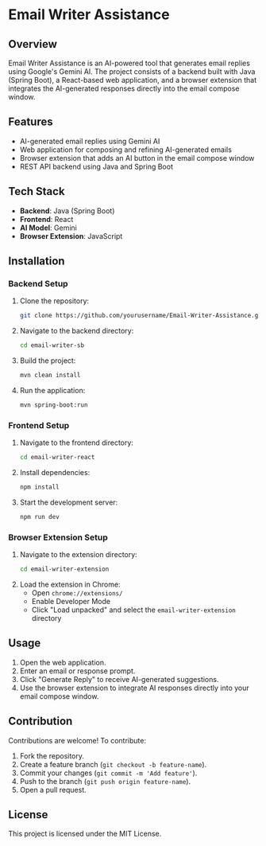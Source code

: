 # Email Writer Assistance

## Overview
Email Writer Assistance is an AI-powered tool that generates email replies using Google's Gemini AI. The project consists of a backend built with Java (Spring Boot), a React-based web application, and a browser extension that integrates the AI-generated responses directly into the email compose window.

## Features
- AI-generated email replies using Gemini AI
- Web application for composing and refining AI-generated emails
- Browser extension that adds an AI button in the email compose window
- REST API backend using Java and Spring Boot

## Tech Stack
- **Backend**: Java (Spring Boot)
- **Frontend**: React
- **AI Model**: Gemini
- **Browser Extension**: JavaScript

## Installation

### Backend Setup
1. Clone the repository:
   ```sh
   git clone https://github.com/yourusername/Email-Writer-Assistance.git
   ```
2. Navigate to the backend directory:
   ```sh
   cd email-writer-sb
   ```
3. Build the project:
   ```sh
   mvn clean install
   ```
4. Run the application:
   ```sh
   mvn spring-boot:run
   ```

### Frontend Setup
1. Navigate to the frontend directory:
   ```sh
   cd email-writer-react
   ```
2. Install dependencies:
   ```sh
   npm install
   ```
3. Start the development server:
   ```sh
   npm run dev
   ```

### Browser Extension Setup
1. Navigate to the extension directory:
   ```sh
   cd email-writer-extension
   ```
2. Load the extension in Chrome:
   - Open `chrome://extensions/`
   - Enable Developer Mode
   - Click "Load unpacked" and select the `email-writer-extension` directory

## Usage
1. Open the web application.
2. Enter an email or response prompt.
3. Click "Generate Reply" to receive AI-generated suggestions.
4. Use the browser extension to integrate AI responses directly into your email compose window.

## Contribution
Contributions are welcome! To contribute:
1. Fork the repository.
2. Create a feature branch (`git checkout -b feature-name`).
3. Commit your changes (`git commit -m 'Add feature'`).
4. Push to the branch (`git push origin feature-name`).
5. Open a pull request.

## License
This project is licensed under the MIT License.


